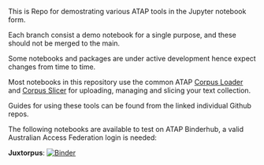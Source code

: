 This is Repo for demostrating various ATAP tools in the Jupyter notebook form.

Each branch consist a demo notebook for a single purpose, and these should not be merged to the main.

Some notebooks and packages are under active development hence expect changes from time to time.

Most notebooks in this repository use the common ATAP [Corpus Loader](https://github.com/Australian-Text-Analytics-Platform/atap-corpus-loader) and [Corpus Slicer](https://github.com/Australian-Text-Analytics-Platform/atap-corpus-slicer) for uploading, managing and slicing your text collection. 

Guides for using these tools can be found from the linked individual Github repos.

The following notebooks are available to test on ATAP Binderhub, a valid Australian Access Federation login is needed:

**Juxtorpus**: [![Binder](https://binderhub.atap-binder.cloud.edu.au/badge_logo.svg)](https://binderhub.atap-binder.cloud.edu.au/v2/gh/Australian-Text-Analytics-Platform/Notebooks/Juxtorpus-v0.3.0?labpath=Juxtorpus-Demo.ipynb)

